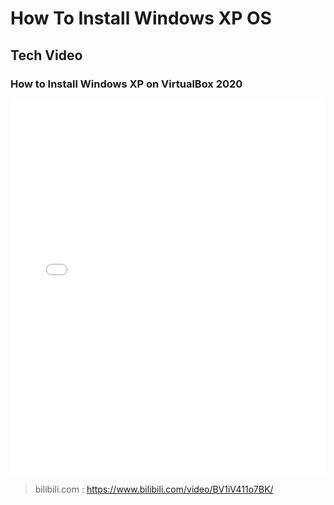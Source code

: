 # How To Install Windows XP OS

## Tech Video
### How to Install Windows XP on VirtualBox 2020
<iframe width="100%" height="600" src="//player.bilibili.com/player.html?aid=412694887&bvid=BV1iV411o7BK&cid=176922276&page=1&as_wide=1&high_quality=1" scrolling="no" border="0" frameborder="no" framespacing="0" allowfullscreen="true"> </iframe>

> bilibili.com : https://www.bilibili.com/video/BV1iV411o7BK/
